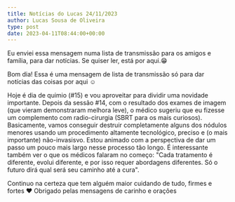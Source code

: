 ```yaml
---
title: Notícias do Lucas 24/11/2023
author: Lucas Sousa de Oliveira
type: post
date: 2023-04-11T08:44:00+00:00
---
```


Eu enviei essa mensagem numa lista de transmissão para os amigos e família, para dar notícias. Se quiser ler, está por aqui.😁

Bom dia! Essa é uma mensagem de lista de transmissão só para dar notícias das coisas por aqui ☺

Hoje é dia de quimio (#15) e vou aproveitar para dividir uma novidade importante. Depois da sessão #14, com o resultado dos exames de imagem (que vieram demonstraram melhora leve), o médico sugeriu que eu fizesse um complemento com radio-cirurgia (SBRT para os mais curiosos). Basicamente, vamos conseguir destruir completamente alguns dos nódulos menores usando um procedimento altamente tecnológico, preciso e (o mais importante) não-invasisvo. Estou animado com a perspectiva de dar um passo um pouco mais largo nesse processo tão longo. É interessante também ver o que os médicos falaram no começo: "Cada tratamento é diferente, evolui diferente, e por isso requer abordagens diferentes. Só o futuro dirá qual será seu caminho até a cura".

Continuo na certeza que tem alguém maior cuidando de tudo, firmes e fortes ❤
Obrigado pelas mensagens de carinho e orações
